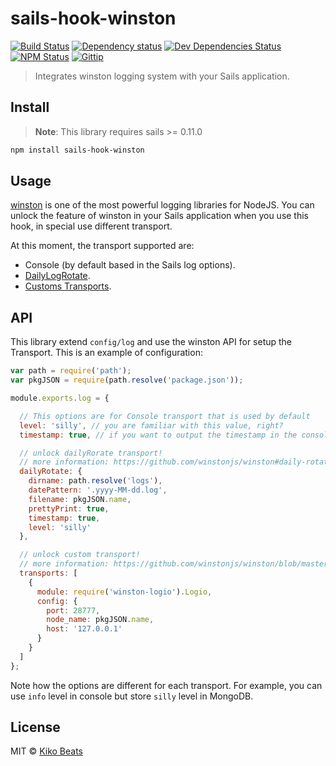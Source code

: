 # sails-hook-winston

[![Build Status](http://img.shields.io/travis/Kikobeats/sails-hook-winston/master.svg?style=flat)](https://travis-ci.org/Kikobeats/sails-hook-winston)
[![Dependency status](http://img.shields.io/david/Kikobeats/sails-hook-winston.svg?style=flat)](https://david-dm.org/Kikobeats/sails-hook-winston)
[![Dev Dependencies Status](http://img.shields.io/david/dev/Kikobeats/sails-hook-winston.svg?style=flat)](https://david-dm.org/Kikobeats/sails-hook-winston#info=devDependencies)
[![NPM Status](http://img.shields.io/npm/dm/sails-hook-winston.svg?style=flat)](https://www.npmjs.org/package/sails-hook-winston)
[![Gittip](http://img.shields.io/gittip/Kikobeats.svg?style=flat)](https://www.gittip.com/Kikobeats/)

> Integrates winston logging system with your Sails application.

## Install

> **Note**: This library requires sails >= 0.11.0

```bash
npm install sails-hook-winston
```
## Usage

[winston](https://github.com/winstonjs/winston) is one of the most powerful logging libraries for NodeJS. You can unlock the feature of winston in your Sails application when you use this hook, in special use different transport.

At this moment, the transport supported are:

- Console (by default based in the Sails log options).
- [DailyLogRotate](https://github.com/winstonjs/winston#daily-rotate-file-transport).
- [Customs Transports](https://github.com/winstonjs/winston/blob/master/docs/transports.md).

## API

This library extend `config/log` and use the winston API for setup the Transport. This is an example of configuration:

```js
var path = require('path');
var pkgJSON = require(path.resolve('package.json'));

module.exports.log = {

  // This options are for Console transport that is used by default
  level: 'silly', // you are familiar with this value, right?
  timestamp: true, // if you want to output the timestamp in the console transport

  // unlock dailyRorate transport!
  // more information: https://github.com/winstonjs/winston#daily-rotate-file-transport
  dailyRotate: {
    dirname: path.resolve('logs'),
    datePattern: '.yyyy-MM-dd.log',
    filename: pkgJSON.name,
    prettyPrint: true,
    timestamp: true,
    level: 'silly'
  },

  // unlock custom transport!
  // more information: https://github.com/winstonjs/winston/blob/master/docs/transports.md
  transports: [
    {
      module: require('winston-logio').Logio,
      config: {
        port: 28777,
        node_name: pkgJSON.name,
        host: '127.0.0.1'
      }
    }
  ]
};
```

Note how the options are different for each transport. For example, you can use `info` level in console but store `silly` level in MongoDB.

## License

MIT © [Kiko Beats](http://www.kikobeats.com)

